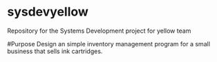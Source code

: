 # sysdevyellow
Repository for the Systems Development project for yellow team

#Purpose
Design an simple inventory management program for a small business that sells ink cartridges. 
